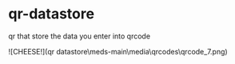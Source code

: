 # qr-datastore
 qr that store the data you enter into qrcode

![CHEESE!](qr datastore\meds-main\media\qrcodes\qrcode_7.png) 
